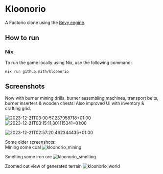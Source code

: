 # Kloonorio
A Factorio clone using the [Bevy engine](https://bevyengine.org/).

## How to run

### Nix

To run the game locally using Nix, use the following command:
```
nix run github:mith/kloonorio
```

## Screenshots

Now with burner mining drills, burner assembling machines, transport belts, burner inserters & wooden chests!
Also improved UI with inventory & crafting grid.

![2023-12-21T03:00:57,237958718+01:00](https://github.com/mith/Kloonorio/assets/33195/53b315ed-046e-4cac-9a91-cc970beaa0e8)
![2023-12-21T03:15:11,301115341+01:00](https://github.com/mith/Kloonorio/assets/33195/a24a2b89-921a-464c-9c95-88c7158db4b2)

![2023-12-21T02:57:20,462344435+01:00](https://github.com/mith/Kloonorio/assets/33195/bc8a8e86-5031-44d2-b8a9-28bf5193ee31)

Some older screenshots:    
Mining some coal
![kloonorio_mining](https://user-images.githubusercontent.com/33195/200694885-33999402-2d03-4680-bcb4-2ff6c020789e.png)

Smelting some iron ore
![kloonorio_smelting](https://user-images.githubusercontent.com/33195/200694899-8d75f1c6-dfe6-4040-b14e-09cbc4c56b8a.png)

Zoomed out view of generated terrain
![kloonorio_world](https://user-images.githubusercontent.com/33195/200695952-be0fcebb-cd18-4b1c-8103-ddd40a2e9b91.png)
